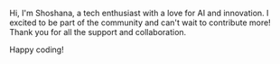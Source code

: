Hi, I'm Shoshana, a tech enthusiast with a love for AI and innovation.
I excited to be part of the community and can't wait to contribute more! Thank you for all the support and collaboration. 

Happy coding!